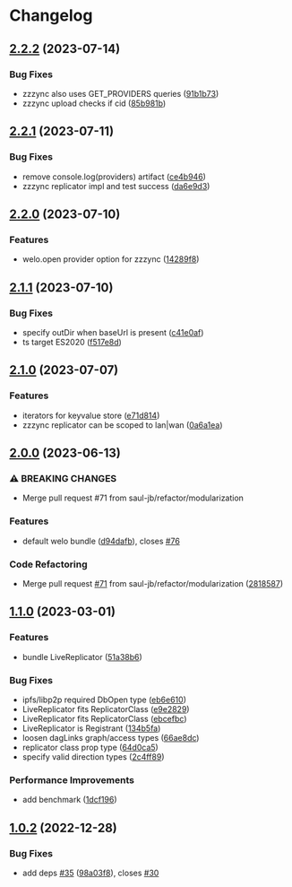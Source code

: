 # Changelog

## [2.2.2](https://github.com/hldb/welo/compare/v2.2.1...v2.2.2) (2023-07-14)


### Bug Fixes

* zzzync also uses GET_PROVIDERS queries ([91b1b73](https://github.com/hldb/welo/commit/91b1b733e8c378ecb178527be339b20cbfe6d8f2))
* zzzync upload checks if cid ([85b981b](https://github.com/hldb/welo/commit/85b981bf135460b540725986dc70c9da41398457))

## [2.2.1](https://github.com/hldb/welo/compare/v2.2.0...v2.2.1) (2023-07-11)


### Bug Fixes

* remove console.log(providers) artifact ([ce4b946](https://github.com/hldb/welo/commit/ce4b946474fb2e9c22f16a1fee3f7b42ae5d8ee8))
* zzzync replicator impl and test success ([da6e9d3](https://github.com/hldb/welo/commit/da6e9d317cb024c5e21a3b62c97b0647b86e4380))

## [2.2.0](https://github.com/hldb/welo/compare/v2.1.1...v2.2.0) (2023-07-10)


### Features

* welo.open provider option for zzzync ([14289f8](https://github.com/hldb/welo/commit/14289f8aa46a998a3960e158ae0e0409695bbc23))

## [2.1.1](https://github.com/hldb/welo/compare/v2.1.0...v2.1.1) (2023-07-10)


### Bug Fixes

* specify outDir when baseUrl is present ([c41e0af](https://github.com/hldb/welo/commit/c41e0af94336f67e1813ac26de8920c983081ce4))
* ts target ES2020 ([f517e8d](https://github.com/hldb/welo/commit/f517e8d6f31df493fa75eee9d42aea639bcbe830))

## [2.1.0](https://github.com/hldb/welo/compare/v2.0.0...v2.1.0) (2023-07-07)


### Features

* iterators for keyvalue store ([e71d814](https://github.com/hldb/welo/commit/e71d8146a23258e562dd5f44897878fbb4e99264))
* zzzync replicator can be scoped to lan|wan ([0a6a1ea](https://github.com/hldb/welo/commit/0a6a1ea216bb2807f8f0a889a9e38431d2cefa89))

## [2.0.0](https://github.com/hldb/welo/compare/v1.1.0...v2.0.0) (2023-06-13)


### ⚠ BREAKING CHANGES

* Merge pull request #71 from saul-jb/refactor/modularization

### Features

* default welo bundle ([d94dafb](https://github.com/hldb/welo/commit/d94dafb8ff880bdb5c42400fa1a309c43900b5d1)), closes [#76](https://github.com/hldb/welo/issues/76)


### Code Refactoring

* Merge pull request [#71](https://github.com/hldb/welo/issues/71) from saul-jb/refactor/modularization ([2818587](https://github.com/hldb/welo/commit/2818587ef756d767963ba7e46233f2c99ee1234f))

## [1.1.0](https://github.com/hldb/welo/compare/v1.0.2...v1.1.0) (2023-03-01)


### Features

* bundle LiveReplicator ([51a38b6](https://github.com/hldb/welo/commit/51a38b67dc6288cafaf58835388116b121a1f14d))


### Bug Fixes

* ipfs/libp2p required DbOpen type ([eb6e610](https://github.com/hldb/welo/commit/eb6e610bb1c080f051a86218db7c582fdcbe11f5))
* LiveReplicator fits ReplicatorClass ([e9e2829](https://github.com/hldb/welo/commit/e9e282971d389cb76dd8ada766ec6020ecf81f2e))
* LiveReplicator fits ReplicatorClass ([ebcefbc](https://github.com/hldb/welo/commit/ebcefbcca6ad08ef437f4a19014e447d1dcb308e))
* LiveReplicator is Registrant ([134b5fa](https://github.com/hldb/welo/commit/134b5fa4bb0a9d83b7d9b2f4bd5e399f24414b84))
* loosen dagLinks graph/access types ([66ae8dc](https://github.com/hldb/welo/commit/66ae8dcd56946ac79b1afe0f8f05132f4ef50262))
* replicator class prop type ([64d0ca5](https://github.com/hldb/welo/commit/64d0ca519ae40e3f9f0db57dd316cbc242a5e6ef))
* specify valid direction types ([2c4ff89](https://github.com/hldb/welo/commit/2c4ff89dc865ff0ccfc98a40ff16cce240300026))


### Performance Improvements

* add benchmark ([1dcf196](https://github.com/hldb/welo/commit/1dcf196ab28a3469fb0e6ad487067d6b55257fc2))

## [1.0.2](https://github.com/hldb/welo/compare/v1.0.1...v1.0.2) (2022-12-28)


### Bug Fixes

* add deps [#35](https://github.com/hldb/welo/issues/35) ([98a03f8](https://github.com/hldb/welo/commit/98a03f8d8ecf1802ee3b2ce2833e428c817e92fc)), closes [#30](https://github.com/hldb/welo/issues/30)
